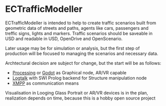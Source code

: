 # ECTrafficModeller

ECTrafficModeller is intended to help to create traffic scenarios built from geometric data of streets and paths, agents like cars, passengers and treffic signs, lights and markers. Traffic scenarios should be saveable in USD and readable in USD, OpenDrive and OpenScenario.

Later usage may be for simulation or analysis, but the first step of production will be focused to managing the scenarios and necessary data.

Archtectural decision are subject for change, but the start will be as follows:

- [Processing](https://processing.org) or [Godot](https://https://godotengine.org/) as Graphical node, AR/VR capable
- [Logtalk](https://logtalk.org) with SWI Prolog backend for Structure manipulation node
- [XMPP](https://xmpp.org) as communication means

Visualisation in Looging Glass Portrait or AR/VR devices is in the plan, realization depends on time, because this is a hobby open source project

